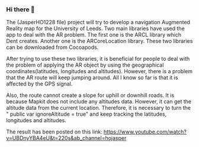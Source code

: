 ### Hi there 👋
The (JasperHO1228 file) project will try to develop a navigation Augmented Reality map for the University of Leeds. 
Two main libraries have used the app to deal with the AR problem. The first one is the ARCL library which Dent creates. Another one is the ARCoreLocation library. These two libraries can be downloaded from Cocoapods.

After trying to use these two libraries, it is beneficial for people to deal with the problem of applying the AR object by using the geographical coordinates(latitudes, longitudes and altitudes). However, there is a problem that the AR route will keep jumping around. All I know so far is that it is affected by the GPS signal. 

Also, the route cannot create a slope for uphill or downhill roads. It is because Mapkit does not include any altitudes data. However, it can get the altitude data from the current location. Therefore, it is necessary to turn the " public var ignoreAltitude = true" and keep tracking the latitudes, longitudes and altitudes.

The result has been posted on this link: https://www.youtube.com/watch?v=UBDnyYBA4eU&t=220s&ab_channel=hojasper
